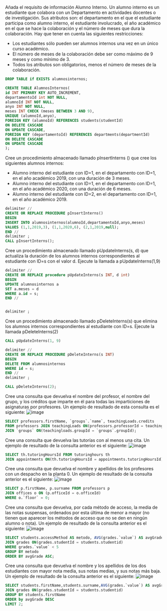 Añada el requisito de información Alumno Interno. Un alumno interno es un estudiante que colabora con un Departamento en actividades docentes o de investigación. Sus atributos son: el departamento en el que el estudiante participa como alumno interno, el estudiante involucrado, el año académico en el que se hace la colaboración y el número de meses que dura la colaboración. Hay que tener en cuenta las siguientes restricciones:
-	Los estudiantes sólo pueden ser alumnos internos una vez en un único curso académico.
-	El número de meses de la colaboración debe ser como máximo de 9 meses y como mínimo de 3.
-	Todos los atributos   son obligatorios, menos el número de meses de la colaboración.

```sql
DROP TABLE if EXISTS alumnosinternos;

CREATE TABLE AlumnosInternos(
id INT PRIMARY KEY AUTO_INCREMENT,
departamentoId int NOT NULL,
alumnoId INT NOT NULL,
anyo INT NOT NULL,
meses INT CHECK (meses BETWEEN 3 AND 9),
UNIQUE (alumnoId,anyo),
FOREIGN KEY (alumnoId) REFERENCES students(studentId)
ON DELETE CASCADE
ON UPDATE CASCADE,
FOREIGN KEY (departamentoId) REFERENCES departments(departmentId)
ON DELETE CASCADE
ON UPDATE CASCADE
);
```

Cree un procedimiento almacenado llamado pInsertInterns () que cree los siguientes alumnos internos:
-	Alumno interno del estudiante con ID=1, en el departamento con ID=1, en el año académico 2019, con una duración de 3 meses.
-	Alumno interno del estudiante con ID=1, en el departamento con ID=1, en el año académico 2020, con una duración de 6 meses.
-	Alumno interno del estudiante con ID=2, en el departamento con ID=1, en el año académico 2019.


```sql
delimiter //
CREATE OR REPLACE PROCEDURE pInsertInterns()
BEGIN 
INSERT INTO alumnosinternos(alumnoId,departamentoId,anyo,meses)
VALUES (1,1,2019,3), (1,1,2020,6), (2,1,2019,null);
END // 
delimiter ;
CALL pInsertInterns();
```
Cree un procedimiento almacenado llamado pUpdateInterns(s, d) que actualiza la duración de los alumnos internos correspondientes al estudiante con ID=s con el valor d. Ejecute la llamada a pUpdateInterns(1,9)

```sql
delimiter //
CREATE OR REPLACE procedure pUpdateInterns(s INT, d int)
BEGIN 
UPDATE alumnosinternos a
SET a.meses = d
WHERE a.id = s;
END // 


delimiter ;
```
Cree un procedimiento almacenado llamado pDeleteInterns(s) que elimina los alumnos internos correspondientes al estudiante con ID=s. Ejecute la llamada pDeleteInterns(2)

```sql
CALL pUpdateInterns(1, 9)

delimiter //
CREATE OR REPLACE PROCEDURE pDeleteInterns(s INT)
BEGIN
DELETE FROM alumnosinternos
WHERE id = s;
END //
delimiter ;

CALL pDeleteInterns(2);
``` 

Cree una consulta que devuelva el nombre del profesor, el nombre del grupo, y los créditos que imparte en él para todas las imparticiones de asignaturas por profesores. Un ejemplo de resultado de esta consulta es el siguiente:
![image](https://github.com/user-attachments/assets/88bb5f61-640c-4cc4-9acc-ae54d488679f)

```sql
SELECT professors.firstName, `groups`.`name`, teachingLoads.credits
FROM professors JOIN teachingLoads ON(professors.professorId = teachingloads.professorId)
JOIN `groups` ON(teachingloads.groupId = `groups`.groupId);
```
Cree una consulta que devuelva las tutorías con al menos una cita. Un ejemplo de resultado de la consulta anterior es el siguiente:
![image](https://github.com/user-attachments/assets/4ca151ec-5ee0-49b4-bd67-011360f7404e)

```sql
SELECT th.tutoringHoursId FROM tutoringhours th
JOIN appointments ON(th.tutoringHoursId = appointments.tutoringHoursId);
```
Cree una consulta que devuelva el nombre y apellidos de los profesores con un despacho en la planta 0. Un ejemplo de resultado de la consulta anterior es el siguiente:
![image](https://github.com/user-attachments/assets/ea06df7b-eb8d-45f9-ba51-726de43a08e3)

```sql
SELECT p.firstName, p.surname FROM professors p
JOIN offices o ON (p.officeId = o.officeId)
WHERE o.`floor` = 0;
```
Cree una consulta que devuelva, por cada método de acceso, la media de las notas suspensas, ordenados por esta última de menor a mayor 
(no tienen que aparecer los métodos de acceso que no se den en ningún alumno o nota). Un ejemplo de resultado de la consulta anterior es el siguiente:
![image](https://github.com/user-attachments/assets/582a24a7-e7f5-426b-884b-3152b527b3d3)

```sql
SELECT students.accessMethod AS metodo, AVG(grades.`value`) AS avgGrade FROM students
JOIN grades ON(grades.studentId = students.studentid)
WHERE grades.`value` < 5
GROUP BY metodo
ORDER BY avgGrade ASC;
```
Cree una consulta que devuelva el nombre y los apellidos de los dos estudiantes con mayor nota media, sus notas medias, y sus notas más baja. Un ejemplo de resultado de la consulta anterior es el siguiente:
![image](https://github.com/user-attachments/assets/1d03c67e-f80d-4552-90a5-fe4215742baa)

```sql
SELECT students.firstName,students.surname,AVG(grades.`value`) AS avgGrade, MIN(grades.`value`) AS minGrade FROM students
JOIN grades ON(grades.studentId = students.studentid)
GROUP BY students.firstName
ORDER by avgGrade DESC
LIMIT 2;
```
